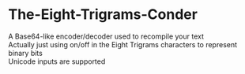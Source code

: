 # The-Eight-Trigrams-Conder
A Base64-like encoder/decoder used to recompile your text  
Actually just using on/off in the Eight Trigrams characters to represent binary bits  
Unicode inputs are supported
